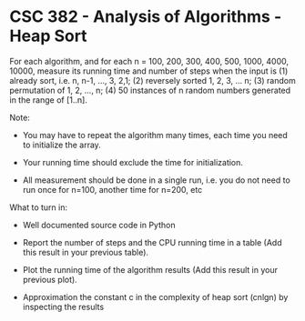 # CSC 382 - Analysis of Algorithms - Heap Sort

For each algorithm, and for each n = 100, 200, 300, 400, 500, 1000, 4000, 10000, measure its running time and number of steps when the input is (1) already sort, i.e. n, n-1, …, 3, 2,1; (2) reversely sorted 1, 2, 3, … n; (3) random permutation of 1, 2, …, n; (4) 50 instances of n random numbers generated in the range of [1..n].

Note:

- You may have to repeat the algorithm many times, each time you need to initialize the array.

- Your running time should exclude the time for initialization. 

- All measurement should be done in a single run, i.e. you do not need to run once for n=100, another time for n=200, etc

 

What to turn in:

- Well documented source code in Python

- Report the number of steps and the CPU running time in a table (Add this result in your previous table).

- Plot the running time of the algorithm results (Add this result in your previous plot).

- Approximation the constant c in the complexity of heap sort (cnlgn) by inspecting the results